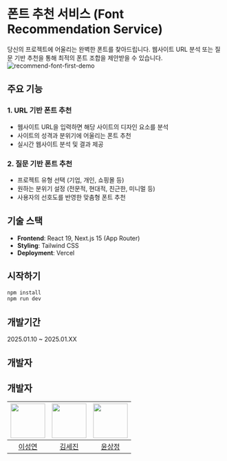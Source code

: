 # 폰트 추천 서비스 (Font Recommendation Service)

당신의 프로젝트에 어울리는 완벽한 폰트를 찾아드립니다. 웹사이트 URL 분석 또는 질문 기반 추천을 통해 최적의 폰트 조합을 제안받을 수 있습니다.
![recommend-font-first-demo](https://github.com/user-attachments/assets/961496f7-5548-42e5-af27-265ab8abe398)



## 주요 기능

### 1. URL 기반 폰트 추천
- 웹사이트 URL을 입력하면 해당 사이트의 디자인 요소를 분석
- 사이트의 성격과 분위기에 어울리는 폰트 추천
- 실시간 웹사이트 분석 및 결과 제공

### 2. 질문 기반 폰트 추천
- 프로젝트 유형 선택 (기업, 개인, 쇼핑몰 등)
- 원하는 분위기 설정 (전문적, 현대적, 친근한, 미니멀 등)
- 사용자의 선호도를 반영한 맞춤형 폰트 추천

## 기술 스택

- **Frontend**: React 19, Next.js 15 (App Router)
- **Styling**: Tailwind CSS
- **Deployment**: Vercel

## 시작하기

```bash
npm install
npm run dev
```

## 개발기간
2025.01.10 ~ 2025.01.XX

## 개발자
## 개발자
|<img src="https://github.com/YeonSeong-Lee.png" height=80>|<img src="https://github.com/---.png" height=80>|<img src="https://github.com/---.png" height=80>|
|:-:|:-:|:-:|
|[이성연](https://github.com/YeonSeong-Lee)|[김세진](https://github.com/sejin-kim)|[윤상정](https://github.com/sangjeong-yoon)|
